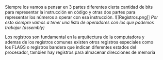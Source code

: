 Siempre los vamos a pensar en 3 partes diferentes cierta cantidad de bits para representar la instrucción en código y otras dos partes para representar los números a operar con esa instrucción.
![[Registros.png]]
*Por esto siempre vamos a tener una lista de operadores con los que podemos trabajar (assembly)*

Los registros son fundamental en la arquitectura de la computadora y ademas de los registros comunes existen otros registros especiales como los FLAGS o registros bandera que indican diferentes estados del procesador, tambien hay registros para almacenar direcciones de memoria 